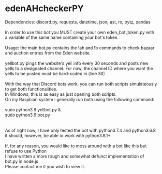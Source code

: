 # edenAHcheckerPY
Dependencies:
discord.py,
requests,
datetime,
json,
ast,
re,
pytz,
pandas<br><br>
In order to use this bot you MUST create your own eden_bot_token.py with a variable of the same name containing your bot's token.
<br><br>
Usage: the main bot.py contains the !ah and !b commands to check bazaar and auction entries from the Eden website.<br><br>
yellbot.py pings the website's yell info every 30 seconds and posts new yells to a designated channel. For now, the channel ID where you want the yells to be posted must be hard-coded in (line 30)
<br><br>
With the way that Discord bots work, you can run both scripts simulateously to get both functionalities.
<br>In Windows, this is as easy as just opening both scripts.<br>
On my Raspbian system I generally run both using the following command:<br><br>
sudo python3.6 yellbot.py &<br>
sudo python3.6 bot.py<br><br><br>
As of right now, I have only tested the bot with python3.7.4 and python3.6.8<br>
it should, however, be able to work with python3.6.1+<br><br>
If, for any reason, you would like to mess around with a bot like this but refuse to use Python<br>
I have written a more rough and somewhat defunct implementation of bot.py in node.js
<br>Please contact me if you wish to view it.
